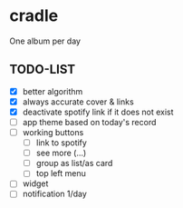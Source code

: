 # cradle

One album per day

## TODO-LIST
- [x] better algorithm
- [x] always accurate cover & links
- [x] deactivate spotify link if it does not exist
- [ ] app theme based on today's record
- [ ] working buttons
  - [ ] link to spotify
  - [ ] see more (...)
  - [ ] group as list/as card
  - [ ] top left menu
- [ ] widget
- [ ] notification 1/day
